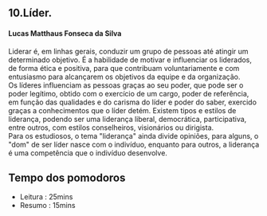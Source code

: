 ## 10.Líder.
#### Lucas Matthaus Fonseca da Silva
Liderar é, em linhas gerais, conduzir um grupo de pessoas até atingir um determinado objetivo.
É a habilidade de motivar e influenciar os liderados, de forma ética e positiva, para que contribuam voluntariamente e com entusiasmo para alcançarem os objetivos da equipe e da organização.<br>
Os líderes influenciam as pessoas graças ao seu poder, que pode ser o poder legítimo, obtido com o exercício de um cargo, 
poder de referência, em função das qualidades e do carisma do líder e poder do saber, exercido graças a conhecimentos que o líder detém. 
Existem tipos e estilos de liderança, podendo ser uma liderança liberal, democrática, participativa, entre outros, com estilos conselheiros, visionários ou dirigista.<br>
Para os estudiosos, o tema "liderança" ainda divide opiniões, para alguns, o "dom" de ser líder nasce com o indivíduo, enquanto para outros, a liderança é uma competência que o indivíduo desenvolve.

## Tempo dos pomodoros
  * Leitura : 25mins
  * Resumo : 15mins
   
